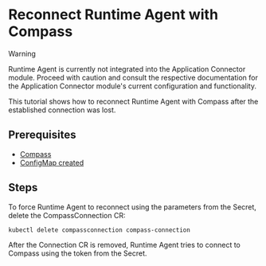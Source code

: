 # Reconnect Runtime Agent with Compass

> [!WARNING]
> Runtime Agent is currently not integrated into the Application Connector module. Proceed with caution and consult the respective documentation for the Application Connector module's current configuration and functionality.

This tutorial shows how to reconnect Runtime Agent with Compass after the established connection was lost.

## Prerequisites

- [Compass](https://github.com/kyma-incubator/compass)
- [ConfigMap created](../tutorials/01-90-configure-runtime-agent-with-compass.md)

## Steps

To force Runtime Agent to reconnect using the parameters from the Secret, delete the CompassConnection CR:

```bash
kubectl delete compassconnection compass-connection
```

After the Connection CR is removed, Runtime Agent tries to connect to Compass using the token from the Secret.
